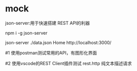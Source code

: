# mock
json-server:用于快速搭建 REST API的利器

npm i -g json-server

json-server ./data.json
Home
http://localhost:3000/

#1
使用postman测试常用的API，有图形化界面

#2
使用vscode的REST Client插件测试
rest.http 纯文本描述请求
